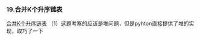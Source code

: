 ### 19.合并K个升序链表

[合并K个升序链表](https://leetcode-cn.com/problems/merge-k-sorted-lists)
（1）这题考察的应该是堆问题，但是pyhton直接提供了堆的实现，取巧了一下


